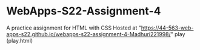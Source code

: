 # WebApps-S22-Assignment-4
A practice assignment for HTML with CSS
Hosted at "https://44-563-web-apps-s22.github.io/webapps-s22-assignment-4-Madhuri221998/"
play (play.html)
